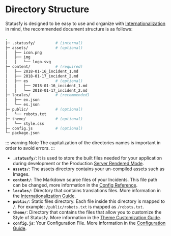# Directory Structure

Statusfy is designed to be easy to use and organize with [Internationalization](../guide/i18n.md) in mind, the recommended document structure is as follows:

```bash
.
├─ .statusfy/         # (internal)
├─ assets/            # (optional)
│   ├── icon.png
│   ├── img
│   │   └── logo.svg
├─ content/           # (required)
│   ├── 2018-01-16_incident_1.md
│   ├── 2018-01-17_incident_2.md
│   ├── es            # (optional)
│   │   ├── 2018-01-16_incident_1.md
│   │   └── 2018-01-17_incident_2.md
├─ locales/           # (recommended)
│   ├── en.json
│   └── es.json
├─ public/            # (optional)
│   └── robots.txt
├─ theme/             # (optional)
│   └── style.css
├─ config.js          # (optional)
└─ package.json
```

::: warning Note
The capitalization of the directories names is important in order to avoid errors.
:::

- **`.statusfy/`**: It is used to store the built files needed for your application during development or the Production [Server Rendered Mode](../guide/architecture.md#server-rendered).
- **`assets/`**: The assets directory contains your un-compiled assets such as Images.
- **`content/`**: The Markdown source files of your Incidents. This file path can be changed, more information in the [Config Reference](../config/README.md#dir).
- **`locales/`**: Directory that contains translations files. More information in the [Internationalization Guide](../guide/i18n.md).
- **`public/`**: Static files directory. Each file inside this directory is mapped to `/`. For example: `/public/robots.txt` is mapped as `/robots.txt`.
- **`theme/`**: Directory that contains the files that allow you to customize the Style of Statusfy. More information in the [Theme Customization Guide](../guide/theme-customization.md).
- **`config.js`**: Your Configuration File. More information in the [Configuration Guide](../guide/configuration.md#config-file).
